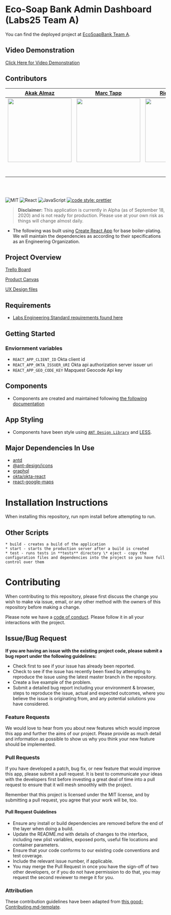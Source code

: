 # Eco-Soap Bank Admin Dashboard (Labs25 Team A)

You can find the deployed project at [EcoSoapBank Team A](https://a.ecosoap.dev).

## Video Demonstration

[Click Here for Video Demonstration](https://drive.google.com/file/d/1qTBycgk2-gpOBpgCR-EuNUx8g9Ko_lG5/view?usp=sharing)


## Contributors


|                                                      [Akak Almaz](https://github.com/Aakak)                                                       |                                                       [Marc Tapp](https://github.com/tippitytapp)                                                        |                                                      [Richard Wang](https://github.com/richVI)                                                       |                                                       [Rodrigo De La Mora](https://github.com/delamorarodrigo)                                                        |                                                      [Tanner Williams](https://github.com/Tannerwill756)                                                       |
| :-----------------------------------------------------------------------------------------------------------------------------------------: | :-------------------------------------------------------------------------------------------------------------------------------------------: | :-----------------------------------------------------------------------------------------------------------------------------------------: | :-------------------------------------------------------------------------------------------------------------------------------------------: | :-----------------------------------------------------------------------------------------------------------------------------------------: |
| [<img src="https://avatars0.githubusercontent.com/u/4251464?s=460&u=e4c1defe9f10895551fe5bc396f8270338a428c3&v=4" width = "200" />](https://github.com/aakak) | [<img src="https://avatars2.githubusercontent.com/u/60143534?s=460&u=401ca6019ff578e931950564faf99cee49012536&v=4" width = "200" />](https://github.com/tippitytapp) | [<img src="https://avatars0.githubusercontent.com/u/47126654?s=460&u=6e73f4ac70507b517c4a0ca3aa4cb7a8da66325f&v=4" width = "200" />](https://github.com/richvi) | [<img src="https://avatars2.githubusercontent.com/u/60915500?s=460&u=a03f7ecda6f8231de5ab0825a73ed3bc27590b0d&v=4" width = "200" />](https://github.com/delamorarodrigo) | [<img src="https://avatars3.githubusercontent.com/u/60625284?s=460&u=96dc747e0e37027321c7e7b1f525bd6f822d3aa3&v=4" width = "200" />](https://github.com/tannerwill756) |
|                                [<img src="https://github.com/favicon.ico" width="15"> ](https://github.com/aakak)                                |                            [<img src="https://github.com/favicon.ico" width="15"> ](https://github.com/tippitytapp)                             |                          [<img src="https://github.com/favicon.ico" width="15"> ](https://github.com/richvi)                           |                          [<img src="https://github.com/favicon.ico" width="15"> ](https://github.com/delamorarodrigo)                           |                           [<img src="https://github.com/favicon.ico" width="15"> ](https://github.com/tannerwill756)                            |
|                [ <img src="https://static.licdn.com/sc/h/al2o9zrvru7aqj8e1x2rzsrca" width="15"> ](https://www.linkedin.com/in/akak-almaz/)                |                 [ <img src="https://static.licdn.com/sc/h/al2o9zrvru7aqj8e1x2rzsrca" width="15"> ](https://www.linkedin.com/in/marctapp)                 |                [ <img src="https://static.licdn.com/sc/h/al2o9zrvru7aqj8e1x2rzsrca" width="15"> ](https://www.linkedin.com/in/richardwang1219/)                |                 [ <img src="https://static.licdn.com/sc/h/al2o9zrvru7aqj8e1x2rzsrca" width="15"> ](https://www.linkedin.com/in/rodrigo-de-la-mora/)                 |                [ <img src="https://static.licdn.com/sc/h/al2o9zrvru7aqj8e1x2rzsrca" width="15"> ](https://www.linkedin.com/in/tanner-m-williams/)                |

<br>
<br>


![MIT](https://img.shields.io/packagist/l/doctrine/orm.svg)
![React](https://img.shields.io/badge/react-v16.7.0--alpha.2-blue.svg)
![JavaScript](https://img.shields.io/badge/javascript-ES6-yellow)
[![code style: prettier](https://img.shields.io/badge/code_style-prettier-ff69b4.svg?style=flat-square)](https://github.com/prettier/prettier)

> **Disclaimer:** This application is currently in Alpha (as of September 18, 2020) and is not ready for production. Please use at your own risk as things will change almost daily.

- The following was built using [Create React App](https://reactjs.org/docs/create-a-new-react-app.html) for base boiler-plating. We will maintain the dependencies as according to their specifications as an Engineering Organization.


## Project Overview

[Trello Board](https://trello.com/b/9EmhNHnT/labs25ecosoapakak)

[Product Canvas](https://www.notion.so/Web-Roadmap-63c803c2dd234b859ac46c975f905b54)

[UX Design files](https://whimsical.com/93bqrp3wEWodfwo3PWRMdq)

## Requirements

- [Labs Engineering Standard requirements found here](https://labs.lambdaschool.com/topics/node-js/)

## Getting Started

### Enviornment variables

- `REACT_APP_CLIENT_ID` Okta client id
- `REACT_APP_OKTA_ISSUER_URI` Okta api authorization server issuer uri
- `REACT_APP_GEO_CODE_KEY` Mapquest Geocode Api key


## Components

- Components are created and maintained following [the following documentation](./src/components/README.md)

## App Styling

- Components have been style using [`ANT Design Library`](https://ant.design/) and [LESS](http://lesscss.org/).

## Major Dependencies In Use

- [antd](https://ant.design/docs)
- [@ant-design/icons](https://ant.design/docs)
- [graphql](https://graphql.org/learn/)
- [okta/okta-react](https://www.npmjs.com/package/@okta/okta-react)
- [react-google-maps](https://react-google-maps-api-docs.netlify.app)


# Installation Instructions

When installing this repository, run npm install before attempting to run.

## Other Scripts

    * build - creates a build of the application
    * start - starts the production server after a build is created
    * test - runs tests in **tests** directory \* eject - copy the configuration files and dependencies into the project so you have full control over them

# Contributing

When contributing to this repository, please first discuss the change you wish to make via issue, email, or any other method with the owners of this repository before making a change.

Please note we have a [code of conduct](./CODE_OF_CONDUCT.md). Please follow it in all your interactions with the project.

## Issue/Bug Request

**If you are having an issue with the existing project code, please submit a bug report under the following guidelines:**

- Check first to see if your issue has already been reported.
- Check to see if the issue has recently been fixed by attempting to reproduce the issue using the latest master branch in the repository.
- Create a live example of the problem.
- Submit a detailed bug report including your environment & browser, steps to reproduce the issue, actual and expected outcomes, where you believe the issue is originating from, and any potential solutions you have considered.

### Feature Requests

We would love to hear from you about new features which would improve this app and further the aims of our project. Please provide as much detail and information as possible to show us why you think your new feature should be implemented.

### Pull Requests

If you have developed a patch, bug fix, or new feature that would improve this app, please submit a pull request. It is best to communicate your ideas with the developers first before investing a great deal of time into a pull request to ensure that it will mesh smoothly with the project.

Remember that this project is licensed under the MIT license, and by submitting a pull request, you agree that your work will be, too.

#### Pull Request Guidelines

- Ensure any install or build dependencies are removed before the end of the layer when doing a build.
- Update the README.md with details of changes to the interface, including new plist variables, exposed ports, useful file locations and container parameters.
- Ensure that your code conforms to our existing code conventions and test coverage.
- Include the relevant issue number, if applicable.
- You may merge the Pull Request in once you have the sign-off of two other developers, or if you do not have permission to do that, you may request the second reviewer to merge it for you.

### Attribution

These contribution guidelines have been adapted from [this good-Contributing.md-template](https://gist.github.com/PurpleBooth/b24679402957c63ec426).


